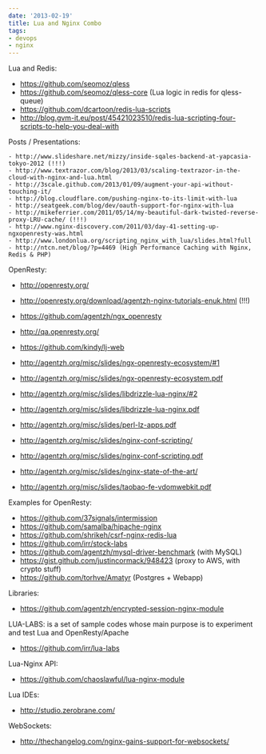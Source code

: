 ```yaml
---
date: '2013-02-19'
title: Lua and Nginx Combo
tags:
- devops
- nginx
---
```




Lua and Redis:

  - https://github.com/seomoz/qless
  - https://github.com/seomoz/qless-core (Lua logic in redis for qless-queue)
  - https://github.com/dcartoon/redis-lua-scripts
  - http://blog.gvm-it.eu/post/45421023510/redis-lua-scripting-four-scripts-to-help-you-deal-with


Posts / Presentations:

    - http://www.slideshare.net/mizzy/inside-sqales-backend-at-yapcasia-tokyo-2012 (!!!)
    - http://www.textrazor.com/blog/2013/03/scaling-textrazor-in-the-cloud-with-nginx-and-lua.html
    - http://3scale.github.com/2013/01/09/augment-your-api-without-touching-it/
    - http://blog.cloudflare.com/pushing-nginx-to-its-limit-with-lua
    - http://seatgeek.com/blog/dev/oauth-support-for-nginx-with-lua
    - http://mikeferrier.com/2011/05/14/my-beautiful-dark-twisted-reverse-proxy-LRU-cache/ (!!!)
    - http://www.nginx-discovery.com/2011/03/day-41-setting-up-ngxopenresty-was.html
    - http://www.londonlua.org/scripting_nginx_with_lua/slides.html?full
    - http://ntcn.net/blog/?p=4469 (High Performance Caching with Nginx, Redis & PHP)


OpenResty:

  - http://openresty.org/
  - http://openresty.org/download/agentzh-nginx-tutorials-enuk.html (!!!)
  - https://github.com/agentzh/ngx_openresty
  - http://qa.openresty.org/
  - https://github.com/kindy/lj-web

  - http://agentzh.org/misc/slides/ngx-openresty-ecosystem/#1
  - http://agentzh.org/misc/slides/ngx-openresty-ecosystem.pdf

  - http://agentzh.org/misc/slides/libdrizzle-lua-nginx/#2
  - http://agentzh.org/misc/slides/libdrizzle-lua-nginx.pdf

  - http://agentzh.org/misc/slides/perl-lz-apps.pdf
  - http://agentzh.org/misc/slides/nginx-conf-scripting/
  - http://agentzh.org/misc/slides/nginx-conf-scripting.pdf
  - http://agentzh.org/misc/slides/nginx-state-of-the-art/
  - http://agentzh.org/misc/slides/taobao-fe-vdomwebkit.pdf


Examples for OpenResty:

  - https://github.com/37signals/intermission
  - https://github.com/samalba/hipache-nginx
  - https://github.com/shrikeh/csrf-nginx-redis-lua
  - https://github.com/irr/stock-labs
  - https://github.com/agentzh/mysql-driver-benchmark (with MySQL)
  - https://gist.github.com/justincormack/948423 (proxy to AWS, with crypto stuff)
  - https://github.com/torhve/Amatyr (Postgres + Webapp)


Libraries:
  - https://github.com/agentzh/encrypted-session-nginx-module


LUA-LABS: is a set of sample codes whose main purpose is to experiment and test Lua and OpenResty/Apache
  - https://github.com/irr/lua-labs

Lua-Nginx API:

  - https://github.com/chaoslawful/lua-nginx-module


Lua IDEs:

  - http://studio.zerobrane.com/

WebSockets:

  - http://thechangelog.com/nginx-gains-support-for-websockets/
